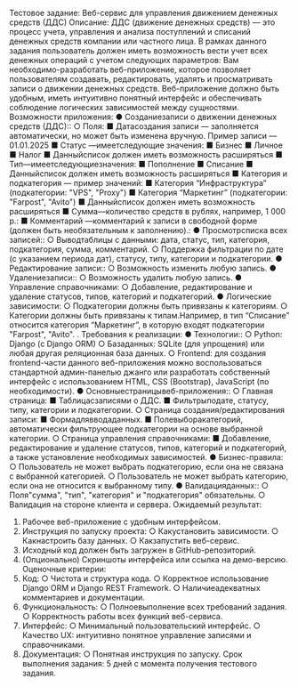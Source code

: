 Тестовое задание: Веб-сервис для управления движением денежных
 средств (ДДС)
 Описание:
 ДДС (движение денежных средств) — это процесс учета, управления и анализа
 поступлений и списаний денежных средств компании или частного лица. В рамках
 данного задания пользователь должен иметь возможность вести учет всех денежных
 операций с учетом следующих параметров:
 Вам необходимо-разработать веб-приложение, которое позволяет пользователям
 создавать, редактировать, удалять и просматривать записи о движении денежных
 средств. Веб-приложение должно быть удобным, иметь интуитивно понятный
 интерфейс и обеспечивать соблюдение логических зависимостей между сущностями.
 Возможности приложения:
 ● Созданиезаписи о движении денежных средств (ДДС)::
 ○ Поля:
 ■ Датасоздания записи — заполняется автоматически, но может
 быть изменена вручную. Пример записи — 01.01.2025
 ■ Статус —имеетследующие значения:
 ■ Бизнес
 ■ Личное
 ■ Налог
 ■ Данныйсписок должен иметь возможность расширяться
 ■ Тип—имеетследующиезначения:
 ■ Пополнение
 ■ Списание
 ■ Данныйсписок должен иметь возможность расширяться
 ■ Категория и подкатегория — пример значений:
 ■ Категория “Инфраструктура” (подкатегории: "VPS", "Proxy")
 ■ Категория “Маркетинг” (подкатегории: "Farpost", "Avito")
 ■ Данныйсписок должен иметь возможность расширяться
 ■ Сумма—количество средств в рублях, например, 1 000 р.:
 ■ Комментарий —комментарий к записи в свободной форме
 (должен быть необязательным к заполнению).:
 ● Просмотрсписка всех записей::
 ○ Выводтаблицы с данными: дата, статус, тип, категория, подкатегория,
 сумма, комментарий.
 ○ Поддержка фильтрации по дате (с указанием периода дат), статусу, типу,
 категории и подкатегории.
● Редактирование записи::
 ○ Возможность изменить любую запись.
 ● Удалениезаписи::
 ○ Возможность удалить любую запись.
 ● Управление справочниками:
 ○ Добавление, редактирование и удаление статусов, типов, категорий и
 подкатегорий.
 ● Логические зависимости:
 ○ Подкатегории должны быть привязаны к категориям.
 ○ Категории должны быть привязаны к типам.Например, в тип “Списание”
 относится категория “Маркетинг”, в которую входят подкатегории
 "Farpost", "Avito".
 .
 Требования к реализации:
 ● Технологии::
 ○ Python: Django (с Django ORM)
 ○ Базаданных: SQLite (для упрощения) или любая другая реляционная
 база данных.
 ○ Frontend: для создания frontend-части данного веб-приложения можно
 воспользоваться стандартной админ-панелью джанго или разработать
 собственный интерфейс с использованием HTML, CSS (Bootstrap),
 JavaScript (по необходимости).
 ● Основныестраницывеб-приложения::
 ○ Главная страница:
 ■ Таблицасзаписями о ДДС.
 ■ Фильтрыподате, статусу, типу, категории и подкатегории.
 ○ Страница создания/редактирования записи:
 ■ Формадлявводаданных.
 ■ Полевыборакатегорий, автоматически фильтрующее
 подкатегории на основе выбранной категории.
 ○ Страница управления справочниками:
 ■ Добавление, редактирование и удаление статусов, типов,
 категорий и подкатегорий, а также установление необходимых
 зависимостей.
 ● Бизнес-правила:
 ○ Пользователь не может выбрать подкатегорию, если она не связана с
 выбранной категорией.
○ Пользователь не может выбрать категорию, если она не относится к
 выбранному типу.
 ● Валидацияданных::
 ○ Поля"сумма", "тип", "категория" и "подкатегория" обязательны.
 ○ Валидация на стороне клиента и сервера.
 Ожидаемый результат:
 1. Рабочее веб-приложение с удобным интерфейсом.
 2. Инструкция по запуску проекта:
 ○ Какустановить зависимости.
 ○ Какнастроить базу данных.
 ○ Какзапустить веб-сервис.
 3. Исходный код должен быть загружен в GitHub-репозиторий.
 4. (Опционально) Скриншоты интерфейса или ссылка на демо-версию.
 Оценочные критерии:
 1. Код:
 ○ Чистота и структура кода.
 ○ Корректное использование Django ORM и Django REST Framework.
 ○ Наличиеадекватных комментариев и документации.
 2. Функциональность:
 ○ Полноевыполнение всех требований задания.
 ○ Корректность работы всех функций веб-сервиса.
 3. Интерфейс:
 ○ Минимальный пользовательский интерфейс.
 ○ Качество UX: интуитивно понятное управление записями и
 справочниками.
 4. Документация:
 ○ Понятная инструкция по запуску.
 Срок выполнения задания: 5 дней с момента получения тестового задания.